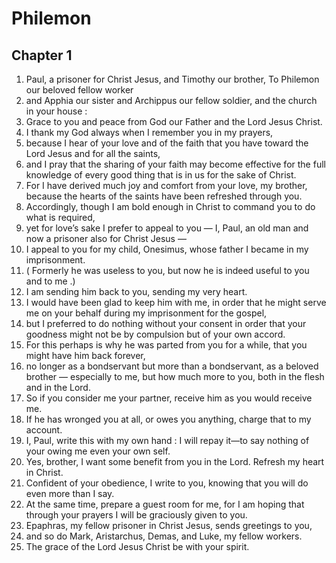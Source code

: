 # Philemon

## Chapter 1

1. Paul, a prisoner for Christ Jesus, and Timothy our brother, To Philemon our beloved fellow worker
2. and Apphia our sister and Archippus our fellow soldier, and the church in your house :
3. Grace to you and peace from God our Father and the Lord Jesus Christ.
4. I thank my God always when I remember you in my prayers,
5. because I hear of your love and of the faith that you have toward the Lord Jesus and for all the saints,
6. and I pray that the sharing of your faith may become effective for the full knowledge of every good thing that is in us for the sake of Christ.
7. For I have derived much joy and comfort from your love, my brother, because the hearts of the saints have been refreshed through you.
8. Accordingly, though I am bold enough in Christ to command you to do what is required,
9. yet for love’s sake I prefer to appeal to you — I, Paul, an old man and now a prisoner also for Christ Jesus —
10. I appeal to you for my child, Onesimus, whose father I became in my imprisonment.
11. ( Formerly he was useless to you, but now he is indeed useful to you and to me .)
12. I am sending him back to you, sending my very heart.
13. I would have been glad to keep him with me, in order that he might serve me on your behalf during my imprisonment for the gospel,
14. but I preferred to do nothing without your consent in order that your goodness might not be by compulsion but of your own accord.
15. For this perhaps is why he was parted from you for a while, that you might have him back forever,
16. no longer as a bondservant but more than a bondservant, as a beloved brother — especially to me, but how much more to you, both in the flesh and in the Lord.
17. So if you consider me your partner, receive him as you would receive me.
18. If he has wronged you at all, or owes you anything, charge that to my account.
19. I, Paul, write this with my own hand : I will repay it—to say nothing of your owing me even your own self.
20. Yes, brother, I want some benefit from you in the Lord. Refresh my heart in Christ.
21. Confident of your obedience, I write to you, knowing that you will do even more than I say.
22. At the same time, prepare a guest room for me, for I am hoping that through your prayers I will be graciously given to you.
23. Epaphras, my fellow prisoner in Christ Jesus, sends greetings to you,
24. and so do Mark, Aristarchus, Demas, and Luke, my fellow workers.
25. The grace of the Lord Jesus Christ be with your spirit.

